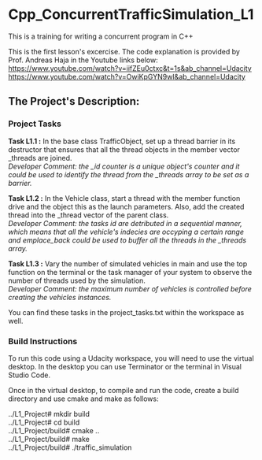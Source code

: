 # Cpp_ConcurrentTrafficSimulation_L1
This is a training for writing a concurrent program in C++

This is the first lesson's excercise. The code explanation is provided by Prof. Andreas Haja in the Youtube links below:
https://www.youtube.com/watch?v=iifZEu0ctxc&t=1s&ab_channel=Udacity  \
https://www.youtube.com/watch?v=OwiKpGYN9wI&ab_channel=Udacity

## The Project's Description:

### Project Tasks
**Task L1.1 :** In the base class TrafficObject, set up a thread barrier in its destructor that ensures that all the thread objects in the member vector _threads are joined. \
*Developer Comment: the _id counter is a unique object's counter and it could be used to identify the thread from the _threads array to be set as a barrier.*

**Task L1.2 :** In the Vehicle class, start a thread with the member function drive and the object this as the launch parameters. Also, add the created thread into the _thread vector of the parent class.\
*Developer Comment: the tasks id are detributed in a sequential manner, which means that all the vehicle's indecies are occyping a certain range and emplace_back could be used to buffer all the threads in the _threads array.*

**Task L1.3 :** Vary the number of simulated vehicles in main and use the top function on the terminal or the task manager of your system to observe the number of threads used by the simulation. \
*Developer Comment: the maximum number of vehicles is controlled before creating the vehicles instances.* 

You can find these tasks in the project_tasks.txt within the workspace as well.

### Build Instructions
To run this code using a Udacity workspace, you will need to use the virtual desktop. In the desktop you can use Terminator or the terminal in Visual Studio Code.

Once in the virtual desktop, to compile and run the code, create a build directory and use cmake and make as follows:

../L1_Project# mkdir build \
../L1_Project# cd build \
../L1_Project/build# cmake .. \
../L1_Project/build# make \
../L1_Project/build# ./traffic_simulation
